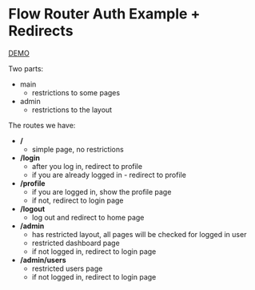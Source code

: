 # Flow Router Auth Example + Redirects

[DEMO](http://frar.meteor.com/)

Two parts:

- main
  - restrictions to some pages
- admin
  - restrictions to the layout

The routes we have:

- **/**
  - simple page, no restrictions
- **/login**
  - after you log in, redirect to profile
  - if you are already logged in - redirect to profile
- **/profile**
  - if you are logged in, show the profile page
  - if not, redirect to login page
- **/logout**
  - log out and redirect to home page
- **/admin**
  - has restricted layout, all pages will be checked for logged in user
  - restricted dashboard page
  - if not logged in, redirect to login page
- **/admin/users**
  - restricted users page
  - if not logged in, redirect to login page